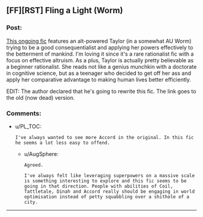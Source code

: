 ## [FF][RST] Fling a Light (Worm)

### Post:

[This ongoing fic](https://forums.sufficientvelocity.com/threads/fling-a-light-worm.21488) features an alt-powered Taylor (in a somewhat AU Worm) trying to be a good consequentialist and applying her powers effectively to the betterment of mankind. I'm loving it since it's a rare rationalist fic with a focus on effective altruism. As a plus, Taylor is actually pretty believable as a beginner rationalist. She reads not like a genius munchkin with a doctorate in cognitive science, but as a teenager who decided to get off her ass and apply her comparative advantage to making human lives better efficiently.

EDIT: The author declared that he's going to rewrite this fic. The link  goes to the old (now dead) version.

### Comments:

- u/PL_TOC:
  ```
  I've always wanted to see more Accord in the original. In this fic he seems a lot less easy to offend.
  ```

  - u/AugSphere:
    ```
    Agreed. 

    I've always felt like leveraging superpowers on a massive scale is something interesting to explore and this fic seems to be going in that direction. People with abilities of Coil, Tattletale, Dinah and Accord really should be engaging in world optimisation instead of petty squabbling over a shithole of a city.
    ```

---


